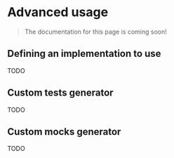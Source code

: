 # Advanced usage

> The documentation for this page is coming soon!

## Defining an implementation to use

TODO

## Custom tests generator

TODO

## Custom mocks generator

TODO
